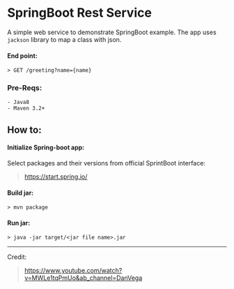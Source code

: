 # SpringBoot Rest Service

A simple web service to demonstrate SpringBoot example.
The app uses `jackson` library to map a class with json.

#### End point:
    > GET /greeting?name={name}

### Pre-Reqs:
    - Java8
    - Maven 3.2+
    
    
## How to:

#### Initialize Spring-boot app:
  Select packages and their versions from official SprintBoot interface:
  > https://start.spring.io/

#### Build jar:
    > mvn package
    
#### Run jar:
    > java -jar target/<jar file name>.jar
    

----------------------------------------------------------------------   
Credit: 
  > https://www.youtube.com/watch?v=MWLe1tqPmUo&ab_channel=DanVega